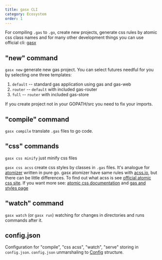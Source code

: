 ```yaml
---
title: gasx CLI
category: Ecosystem
order: 1
---
```


For compiling `.gas` to `.go`, create new projects, 
generate css rules by atomic css class names 
and for many other development things you can use official cli: [gasx](https://github.com/gascore/gasx)

## "new" command

`gasx new` generate new gas project. 
You can select futures needful for you by selecting one three templates:

1. `default` -- standard gas application using gas and gas-web
2. `router` -- `default`  with included gas-router
3. `full` -- `router` with included gas-store

If you create project not in your GOPATH/src you need to fix your imports.

## "compile" command

`gasx compile` translate `.gas` files to go code.

## "css" commands

`gasx css minify` just minify css files

`gasx css acss` create css styles by classes in `.gas` files. 
It's analogue for [atomizer](https://github.com/acss-io/atomizer) written in pure go.
gasx atomizer have same rules with [acss.io](https://acss.io/atomic-classes.html), but there can be little differences.
To find out what acss is see [official atomic css site](https://acss.io).
If you want more see: [atomic css documentation](https://acss.io/quick-start.html) and [gas and styles page](https://gascore.github.io/basic/styles)

## "watch" command

`gasx watch` (or `gasx run`) watching for changes in directories and runs commands after it.

## config.json

Configuration for "compile", "css acss", "watch", "serve" storing in `config.json`.
`config.json` unmarshaling to [Config](https://github.com/gascore/gasx/blob/master/cmd/config/config.go#L59) structure.
